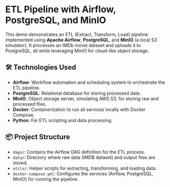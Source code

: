 # ETL Pipeline with Airflow, PostgreSQL, and MinIO

This demo demonstrates an ETL (Extract, Transform, Load) pipeline implemented using **Apache Airflow**, **PostgreSQL**, and **MinIO** (a local S3 simulator). It processes an IMDb movie dataset and uploads it to PostgreSQL, all while leveraging MinIO for cloud-like object storage.

## 🛠️ Technologies Used

- **Airflow**: Workflow automation and scheduling system to orchestrate the ETL pipeline.
- **PostgreSQL**: Relational database for storing processed data.
- **MinIO**: Object storage server, simulating AWS S3, for storing raw and processed files.
- **Docker**: Containerization to run all services locally with Docker Compose.
- **Python**: For ETL scripting and data processing.

## 📦 Project Structure

- `dags/`: Contains the Airflow DAG definition for the ETL process.
- `data/`: Directory where raw data (IMDB dataset) and output files are stored.
- `utils/`: Helper scripts for extracting, transforming, and loading data.
- `docker-compose.yml`: Configures the services (Airflow, PostgreSQL, MinIO) for running the pipeline.
